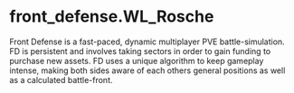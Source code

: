 # front_defense.WL_Rosche
Front Defense is a fast-paced, dynamic multiplayer PVE battle-simulation. FD is persistent and involves taking sectors in order to gain funding to purchase new assets. FD uses a unique algorithm to keep gameplay intense, making both sides aware of each others general positions as well as a calculated battle-front.
